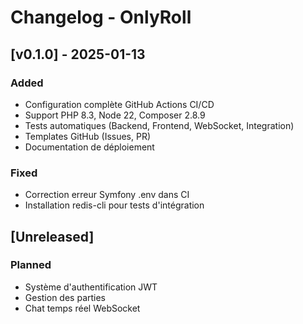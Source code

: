 # Changelog - OnlyRoll

## [v0.1.0] - 2025-01-13
### Added
- Configuration complète GitHub Actions CI/CD
- Support PHP 8.3, Node 22, Composer 2.8.9
- Tests automatiques (Backend, Frontend, WebSocket, Integration)
- Templates GitHub (Issues, PR)
- Documentation de déploiement

### Fixed
- Correction erreur Symfony .env dans CI
- Installation redis-cli pour tests d'intégration

## [Unreleased]
### Planned
- Système d'authentification JWT
- Gestion des parties
- Chat temps réel WebSocket